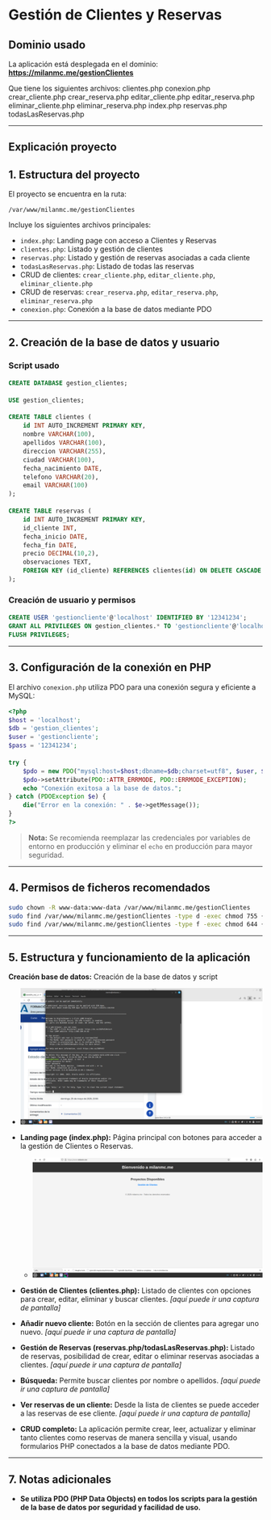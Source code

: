 # Gestión de Clientes y Reservas

## Dominio usado

La aplicación está desplegada en el dominio: 
**https://milanmc.me/gestionClientes**

Que tiene los siguientes archivos: 
clientes.php  conexion.php  crear_cliente.php  crear_reserva.php  editar_cliente.php  editar_reserva.php  eliminar_cliente.php  eliminar_reserva.php  index.php  reservas.php  todasLasReservas.php

---

## Explicación proyecto

## 1. Estructura del proyecto

El proyecto se encuentra en la ruta:
```
/var/www/milanmc.me/gestionClientes
```
Incluye los siguientes archivos principales:
- `index.php`: Landing page con acceso a Clientes y Reservas
- `clientes.php`: Listado y gestión de clientes
- `reservas.php`: Listado y gestión de reservas asociadas a cada cliente
- `todasLasReservas.php`: Listado de todas las reservas
- CRUD de clientes: `crear_cliente.php`, `editar_cliente.php`, `eliminar_cliente.php`
- CRUD de reservas: `crear_reserva.php`, `editar_reserva.php`, `eliminar_reserva.php`
- `conexion.php`: Conexión a la base de datos mediante PDO

---

## 2. Creación de la base de datos y usuario

### Script usado

```sql
CREATE DATABASE gestion_clientes;

USE gestion_clientes;

CREATE TABLE clientes (
    id INT AUTO_INCREMENT PRIMARY KEY,
    nombre VARCHAR(100),
    apellidos VARCHAR(100),
    direccion VARCHAR(255),
    ciudad VARCHAR(100),
    fecha_nacimiento DATE,
    telefono VARCHAR(20),
    email VARCHAR(100)
);

CREATE TABLE reservas (
    id INT AUTO_INCREMENT PRIMARY KEY,
    id_cliente INT,
    fecha_inicio DATE,
    fecha_fin DATE,
    precio DECIMAL(10,2),
    observaciones TEXT,
    FOREIGN KEY (id_cliente) REFERENCES clientes(id) ON DELETE CASCADE
);
```

### Creación de usuario y permisos

```sql
CREATE USER 'gestioncliente'@'localhost' IDENTIFIED BY '12341234';
GRANT ALL PRIVILEGES ON gestion_clientes.* TO 'gestioncliente'@'localhost';
FLUSH PRIVILEGES;
```

---

## 3. Configuración de la conexión en PHP

El archivo `conexion.php` utiliza PDO para una conexión segura y eficiente a MySQL:

```php
<?php
$host = 'localhost';
$db = 'gestion_clientes';
$user = 'gestioncliente';
$pass = '12341234';

try {
    $pdo = new PDO("mysql:host=$host;dbname=$db;charset=utf8", $user, $pass);
    $pdo->setAttribute(PDO::ATTR_ERRMODE, PDO::ERRMODE_EXCEPTION);
    echo "Conexión exitosa a la base de datos.";
} catch (PDOException $e) {
    die("Error en la conexión: " . $e->getMessage());
}
?>
```

> **Nota:** Se recomienda reemplazar las credenciales por variables de entorno en producción y eliminar el `echo` en producción para mayor seguridad.

---

## 4. Permisos de ficheros recomendados

```bash
sudo chown -R www-data:www-data /var/www/milanmc.me/gestionClientes
sudo find /var/www/milanmc.me/gestionClientes -type d -exec chmod 755 {} \;
sudo find /var/www/milanmc.me/gestionClientes -type f -exec chmod 644 {} \;
```

---

## 5. Estructura y funcionamiento de la aplicación

  **Creación base de datos:** 
  Creación de la base de datos y script
  - ![**Landing**](imagen1.png "BD")

- **Landing page (index.php):** 
  Página principal con botones para acceder a la gestión de Clientes o Reservas. 
  - ![Landing](imagen2.png "Página de inicio")

- **Gestión de Clientes (clientes.php):** 
  Listado de clientes con opciones para crear, editar, eliminar y buscar clientes. 
  _[aquí puede ir una captura de pantalla]_

- **Añadir nuevo cliente:** 
  Botón en la sección de clientes para agregar uno nuevo. 
  _[aquí puede ir una captura de pantalla]_

- **Gestión de Reservas (reservas.php/todasLasReservas.php):** 
  Listado de reservas, posibilidad de crear, editar o eliminar reservas asociadas a clientes. 
  _[aquí puede ir una captura de pantalla]_

- **Búsqueda:** 
  Permite buscar clientes por nombre o apellidos. 
  _[aquí puede ir una captura de pantalla]_

- **Ver reservas de un cliente:** 
  Desde la lista de clientes se puede acceder a las reservas de ese cliente. 
  _[aquí puede ir una captura de pantalla]_

- **CRUD completo:** 
  La aplicación permite crear, leer, actualizar y eliminar tanto clientes como reservas de manera sencilla y visual, usando formularios PHP conectados a la base de datos mediante PDO.

---

## 7. Notas adicionales

- **Se utiliza PDO (PHP Data Objects) en todos los scripts para la gestión de la base de datos por seguridad y facilidad de uso.**
